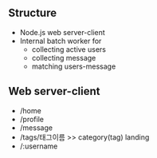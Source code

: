 ## Structure
* Node.js web server-client
* Internal batch worker for
  * collecting active users
  * collecting message
  * matching users-message

## Web server-client
* /home
* /profile
* /message
* /tags/태그이름 >> category(tag) landing
* /:username
 